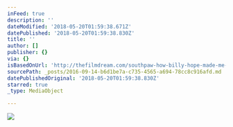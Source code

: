 ```yaml
---
inFeed: true
description: ''
dateModified: '2018-05-20T01:59:38.671Z'
datePublished: '2018-05-20T01:59:38.830Z'
title: ''
author: []
publisher: {}
via: {}
isBasedOnUrl: 'http://thefilmdream.com/southpaw-how-billy-hope-made-me-cry.html'
sourcePath: _posts/2016-09-14-b6d1be7a-c735-4565-a694-78cc8c916afd.md
datePublishedOriginal: '2018-05-20T01:59:38.830Z'
starred: true
_type: MediaObject

---
```

<article style=""><img src="http://thefilmdream.com/image/106806829_scaled_350x519.jpg" /></article>